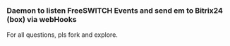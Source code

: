 ### Daemon to listen FreeSWITCH Events and send em to Bitrix24 (box) via webHooks

For all questions, pls fork and explore.